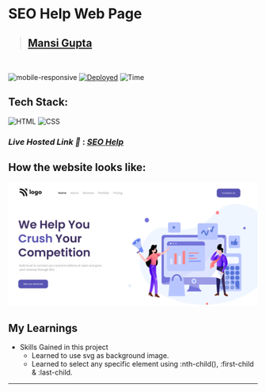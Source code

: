 # SEO Help Web Page

> ## [Mansi Gupta](https://twitter.com/butwhymansi)

<br/>

![mobile-responsive](https://img.shields.io/badge/Mobile%20Responsive-No-red)
[![Deployed](https://img.shields.io/badge/Deployed-Yes-green)](#)
![Time](https://img.shields.io/badge/Time%20Taken-3hrs-green)

## Tech Stack:

![HTML](https://img.shields.io/badge/html-3670A0?style=for-the-badge&logo=html5&logoColor=white)
![CSS](https://img.shields.io/badge/CSS-%234ea94b.svg?style=for-the-badge&logo=css3&logoColor=white)

### _Live Hosted Link 🚀_ : _[SEO Help](https://lucky-crumble-9a3e60.netlify.app/)_

## How the website looks like:
![Look](thumbnail.png)

## My Learnings

-   Skills Gained in this project
    -   Learned to use svg as background image.
    -   Learned to select any specific element using :nth-child(), :first-child & :last-child. 

---